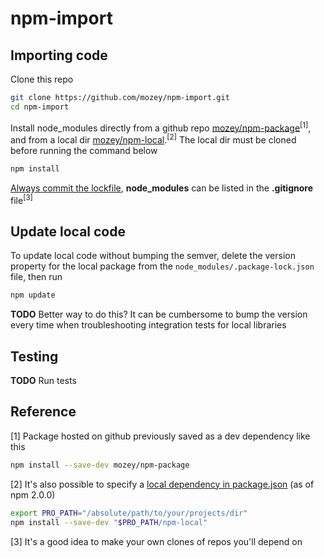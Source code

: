 # npm-import

## Importing code

Clone this repo
```bash
git clone https://github.com/mozey/npm-import.git
cd npm-import
```

Install node_modules directly from a github repo [mozey/npm-package](https://github.com/mozey/npm-package)<sup>[1]</sup>, and from a local dir [mozey/npm-local](https://github.com/mozey/npm-local).<sup>[2]</sup> The local dir must be cloned before running the command below
```bash
npm install
```

[Always commit the lockfile](https://stackoverflow.com/a/76058921/639133), **node_modules** can be listed in the **.gitignore** file<sup>[3]</sup>


## Update local code

To update local code without bumping the semver, delete the version property for the local package from the `node_modules/.package-lock.json` file, then run
```bash
npm update
```

**TODO** Better way to do this? It can be cumbersome to bump the version every time when troubleshooting integration tests for local libraries


## Testing

**TODO** Run tests


## Reference

[1] Package hosted on github previously saved as a dev dependency like this
```bash
npm install --save-dev mozey/npm-package
```

[2] It's also possible to specify a [local dependency in package.json](https://stackoverflow.com/a/26028854/639133) (as of npm 2.0.0)
```bash
export PRO_PATH="/absolute/path/to/your/projects/dir"
npm install --save-dev "$PRO_PATH/npm-local"
```

[3] It's a good idea to make your own clones of repos you'll depend on


